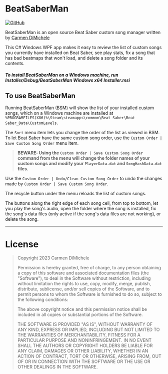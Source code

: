 
# BeatSaberMan

[![GitHub](https://img.shields.io/badge/license-MIT-green)](#License)

BeatSaberMan is an open source Beat Saber custom song manager written by [Carmen DiMichele](https://dimichelec.wixsite.com/carmendimichele) 

This C# Windows WPF app makes it easy to review the list of custom songs you currently have installed
  on Beat Saber, see play stats, fix a song that has bad beatmaps that won't load, and delete a song folder and its contents.

##### To install BeatSaberMan on a Windows machine, run Installer/Debug/BeatSaberMan Windows x64 Installer.msi

## To use BeatSaberMan

Running BeatSaberMan (BSM) will show the list of your installed custom songs, which on a Windows machine
are installed at `%PROGRAMFILES(X86)%\Steam\steamapps\common\Beat Saber\Beat Saber_Data\CustomLevels`.

The `Sort` menu item lets you change the order of the list as viewed in BSM.
To let Beat Saber have the same custom song order, use the `Custom Order | Save Custom Song Order` menu
item.

> **BEWARE: Using the `Custom Order | Save Custom Song Order` command from the menu will change the
> folder names of your custom songs and modify your `PlayerData.dat` and `SongHashData.dat` files.**

Use the `Custom Order | Undo/Clean Custom Song Order` to undo the changes made by
`Custom Order | Save Custom Song Order`.

The recycle button under the menu reloads the list of custom songs.

The buttons along the right edge of each song cell, from top to bottom, let you play the song's audio,
open the folder where the song is installed, fix the song's data files
(only active if the song's data files are not working), or delete the song.


---
# License

> Copyright 2023 Carmen DiMichele
>
> Permission is hereby granted, free of charge, to any person obtaining a copy of this software and associated documentation files (the "Software"), to deal in the Software without restriction, including without limitation the rights to use, copy, modify, merge, publish, distribute, sublicense, and/or sell copies of the Software, and to permit persons to whom the Software is furnished to do so, subject to the following conditions:
>
> The above copyright notice and this permission notice shall be included in all copies or substantial portions of the Software.
>
> THE SOFTWARE IS PROVIDED "AS IS", WITHOUT WARRANTY OF ANY KIND, EXPRESS OR IMPLIED, INCLUDING BUT NOT LIMITED TO THE WARRANTIES OF MERCHANTABILITY, FITNESS FOR A PARTICULAR PURPOSE AND NONINFRINGEMENT. IN NO EVENT SHALL THE AUTHORS OR COPYRIGHT HOLDERS BE LIABLE FOR ANY CLAIM, DAMAGES OR OTHER LIABILITY, WHETHER IN AN ACTION OF CONTRACT, TORT OR OTHERWISE, ARISING FROM, OUT OF OR IN CONNECTION WITH THE SOFTWARE OR THE USE OR OTHER DEALINGS IN THE SOFTWARE.



<!-- --------------------------------------------------------------------

Coding Notes:


- https://github.com/dimichelec/BeatSaberMan
- https://www.reddit.com/r/beatsaber/comments/ts61vd/comment/jei0uc2/?context=3
- %PROGRAMFILES(X86)%\Steam\steamapps\common\Beat Saber\Beat Saber_Data\CustomLevels
- %APPDATA%\..\LocalLow\Hyperbolic Magnetism\Beat Saber\PlayerData.dat

* make backups of PlayerData.dat and SongHashData.dat before modifying for sort
* add top area stats and functions:
  - count of maps with errors, etc.
  - button to fix all erroneous maps

* allow edit of Title, Artist, Map Author

* select practice mode or something to signal a delete in BSM

* is there a way to setup a filter in BSM that will show-up in BS, or
  re-order list to show up in BS in a differnt order

* add a way to mark a song just in this UI

* clean-up code

* how can you make the title cell crop the end if the text is too long
  so a horizontal scrollbar doesn't appear when the window is at its smallest
  
-------------------------------------------------------------------- -->



